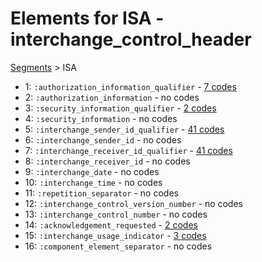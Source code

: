 # Elements for ISA - interchange_control_header
[Segments](../segments.md) > ISA
* 1: `:authorization_information_qualifier` - [7 codes](../elements/ISA_1.md)
* 2: `:authorization_information` - no codes
* 3: `:security_information_qualifier` - [2 codes](../elements/ISA_3.md)
* 4: `:security_information` - no codes
* 5: `:interchange_sender_id_qualifier` - [41 codes](../elements/ISA_5.md)
* 6: `:interchange_sender_id` - no codes
* 7: `:interchange_receiver_id_qualifier` - [41 codes](../elements/ISA_7.md)
* 8: `:interchange_receiver_id` - no codes
* 9: `:interchange_date` - no codes
* 10: `:interchange_time` - no codes
* 11: `:repetition_separator` - no codes
* 12: `:interchange_control_version_number` - no codes
* 13: `:interchange_control_number` - no codes
* 14: `:acknowledgement_requested` - [2 codes](../elements/ISA_14.md)
* 15: `:interchange_usage_indicator` - [3 codes](../elements/ISA_15.md)
* 16: `:component_element_separator` - no codes
